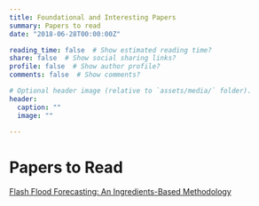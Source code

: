 ```yaml
---
title: Foundational and Interesting Papers
summary: Papers to read
date: "2018-06-28T00:00:00Z"

reading_time: false  # Show estimated reading time?
share: false  # Show social sharing links?
profile: false  # Show author profile?
comments: false  # Show comments?

# Optional header image (relative to `assets/media/` folder).
header:
  caption: ""
  image: ""

---
```

<h1>Papers to Read</h1>

<a href="https://journals.ametsoc.org/view/journals/wefo/11/4/1520-0434_1996_011_0560_fffaib_2_0_co_2.xml?tab_body=pdf">Flash Flood Forecasting: An Ingredients-Based Methodology</a>

